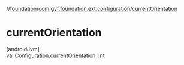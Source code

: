 //[foundation](../../index.md)/[com.gyf.foundation.ext.configuration](index.md)/[currentOrientation](current-orientation.md)

# currentOrientation

[androidJvm]\
val [Configuration](https://developer.android.com/reference/kotlin/android/content/res/Configuration.html).[currentOrientation](current-orientation.md): [Int](https://kotlinlang.org/api/core/kotlin-stdlib/kotlin/-int/index.html)
